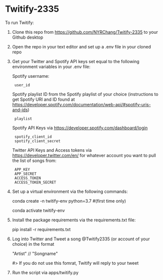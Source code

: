 # Twitify-2335

To run Twitify:

1. Clone this repo from https://github.com/NYRChang/Twitify-2335 to your Github desktop

2. Open the repo in your text editor and set up a .env file in your cloned repo 

3. Get your Twitter and Spotify API keys set equal to the following environment variables in your .env file: 

    Spotify username:

        user_id

    Spotify playlist ID from the Spotify playlist of your choice (instructions to get Spotify URI and ID found at https://developer.spotify.com/documentation/web-api/#spotify-uris-and-ids)

        playlist
    
    Spotify API Keys via https://developer.spotify.com/dashboard/login

        spotify_client_id
        spotify_client_secret

    Twitter API Keys and Access tokens via https://developer.twitter.com/en/ for  whatever account you want to pull the list of songs from:

        APP_KEY
        APP_SECRET
        ACCESS_TOKEN
        ACCESS_TOKEN_SECRET

4. Set up a virtual environment via the following commands:

    conda create -n twitify-env python=3.7 #(first time only)

    conda activate twitify-env

5. Install the package requirements via the requirements.txt file:

    pip install -r requirements.txt

6. Log into Twitter and Tweet a song @Twitify2335 (or account of your choice) in the format

    "Artist" // "Songname"

    #> If you do not use this fomrat, Twitify will reply to your tweet

7. Run the script via apps/twitify.py